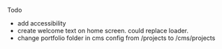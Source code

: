 Todo

- add accessibility
- create welcome text on home screen. could replace loader.
- change portfolio folder in cms config from /projects to /cms/projects
